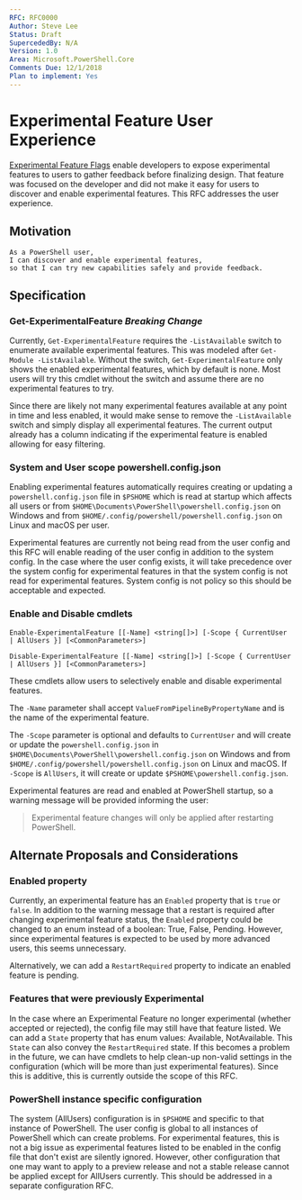 ```yaml
---
RFC: RFC0000
Author: Steve Lee
Status: Draft
SupercededBy: N/A
Version: 1.0
Area: Microsoft.PowerShell.Core
Comments Due: 12/1/2018
Plan to implement: Yes
---
```


# Experimental Feature User Experience

[Experimental Feature Flags](https://github.com/PowerShell/PowerShell-RFC/blob/master/5-Final/RFC0029-Support-Experimental-Features.md)
enable developers to expose experimental features to users to gather feedback before finalizing design.
That feature was focused on the developer and did not make it easy for users to discover and enable experimental features.
This RFC addresses the user experience.

## Motivation

    As a PowerShell user,
    I can discover and enable experimental features,
    so that I can try new capabilities safely and provide feedback.

## Specification

### Get-ExperimentalFeature *Breaking Change*

Currently, `Get-ExperimentalFeature` requires the `-ListAvailable` switch to enumerate available experimental features.
This was modeled after `Get-Module -ListAvailable`.
Without the switch, `Get-ExperimentalFeature` only shows the enabled experimental features, which by default is none.
Most users will try this cmdlet without the switch and assume there are no experimental features to try.

Since there are likely not many experimental features available at any point in time and less enabled,
it would make sense to remove the `-ListAvailable` switch and simply display all experimental features.
The current output already has a column indicating if the experimental feature is enabled allowing for easy filtering.

### System and User scope powershell.config.json

Enabling experimental features automatically requires creating or updating a `powershell.config.json` file in `$PSHOME`
which is read at startup which affects all users or from `$HOME\Documents\PowerShell\powershell.config.json` on Windows
and from `$HOME/.config/powershell/powershell.config.json` on Linux and macOS per user.

Experimental features are currently not being read from the user config and this RFC will enable reading
of the user config in addition to the system config.
In the case where the user config exists, it will take precedence over the system config for experimental features
in that the system config is not read for experimental features.
System config is not policy so this should be acceptable and expected.

### Enable and Disable cmdlets

```none
Enable-ExperimentalFeature [[-Name] <string[]>] [-Scope { CurrentUser | AllUsers }] [<CommonParameters>]

Disable-ExperimentalFeature [[-Name] <string[]>] [-Scope { CurrentUser | AllUsers }] [<CommonParameters>]
```

These cmdlets allow users to selectively enable and disable experimental features.

The `-Name` parameter shall accept `ValueFromPipelineByPropertyName` and is the name of the experimental feature.

The `-Scope` parameter is optional and defaults to `CurrentUser` and will create or update the
`powershell.config.json` in `$HOME\Documents\PowerShell\powershell.config.json` on Windows
and from `$HOME/.config/powershell/powershell.config.json` on Linux and macOS.
If `-Scope` is `AllUsers`, it will create or update `$PSHOME\powershell.config.json`.

Experimental features are read and enabled at PowerShell startup, so a warning message will be provided informing the user:
> Experimental feature changes will only be applied after restarting PowerShell.

## Alternate Proposals and Considerations

### Enabled property

Currently, an experimental feature has an `Enabled` property that is `true` or `false`.
In addition to the warning message that a restart is required after changing experimental feature status,
the `Enabled` property could be changed to an enum instead of a boolean: True, False, Pending.
However, since experimental features is expected to be used by more advanced users,
this seems unnecessary.

Alternatively, we can add a `RestartRequired` property to indicate an enabled feature is pending.

### Features that were previously Experimental

In the case where an Experimental Feature no longer experimental (whether accepted or rejected),
the config file may still have that feature listed.
We can add a `State` property that has enum values: Available, NotAvailable.
This `State` can also convey the `RestartRequired` state.
If this becomes a problem in the future, we can have cmdlets to help clean-up non-valid settings in the
configuration (which will be more than just experimental features).
Since this is additive, this is currently outside the scope of this RFC.

### PowerShell instance specific configuration

The system (AllUsers) configuration is in `$PSHOME` and specific to that instance of PowerShell.
The user config is global to all instances of PowerShell which can create problems.
For experimental features, this is not a big issue as experimental features listed to
be enabled in the config file that don't exist are silently ignored.
However, other configuration that one may want to apply to a preview release and not a
stable release cannot be applied except for AllUsers currently.
This should be addressed in a separate configuration RFC.
